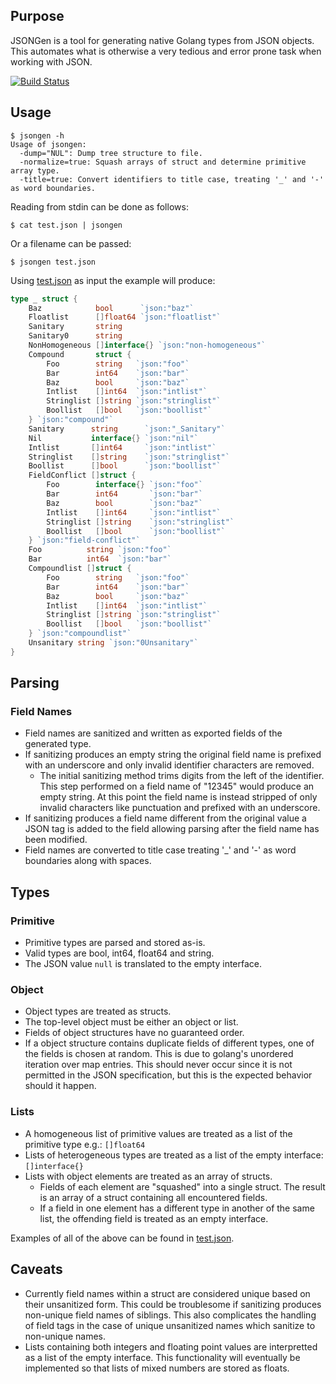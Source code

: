 ## Purpose
JSONGen is a tool for generating native Golang types from JSON objects. This automates what is otherwise a very tedious and error prone task when working with JSON.

[![Build Status](https://travis-ci.org/bemasher/JSONGen.svg?branch=master)](https://travis-ci.org/bemasher/JSONGen)

## Usage

```
$ jsongen -h
Usage of jsongen:
  -dump="NUL": Dump tree structure to file.
  -normalize=true: Squash arrays of struct and determine primitive array type.
  -title=true: Convert identifiers to title case, treating '_' and '-' as word boundaries.
```

Reading from stdin can be done as follows:
```
$ cat test.json | jsongen
```

Or a filename can be passed:
```
$ jsongen test.json
```

Using [test.json](test.json) as input the example will produce:
```go
type _ struct {
	Baz            bool      `json:"baz"`
	Floatlist      []float64 `json:"floatlist"`
	Sanitary       string
	Sanitary0      string
	NonHomogeneous []interface{} `json:"non-homogeneous"`
	Compound       struct {
		Foo        string   `json:"foo"`
		Bar        int64    `json:"bar"`
		Baz        bool     `json:"baz"`
		Intlist    []int64  `json:"intlist"`
		Stringlist []string `json:"stringlist"`
		Boollist   []bool   `json:"boollist"`
	} `json:"compound"`
	Sanitary      string      `json:"_Sanitary"`
	Nil           interface{} `json:"nil"`
	Intlist       []int64     `json:"intlist"`
	Stringlist    []string    `json:"stringlist"`
	Boollist      []bool      `json:"boollist"`
	FieldConflict []struct {
		Foo        interface{} `json:"foo"`
		Bar        int64       `json:"bar"`
		Baz        bool        `json:"baz"`
		Intlist    []int64     `json:"intlist"`
		Stringlist []string    `json:"stringlist"`
		Boollist   []bool      `json:"boollist"`
	} `json:"field-conflict"`
	Foo          string `json:"foo"`
	Bar          int64  `json:"bar"`
	Compoundlist []struct {
		Foo        string   `json:"foo"`
		Bar        int64    `json:"bar"`
		Baz        bool     `json:"baz"`
		Intlist    []int64  `json:"intlist"`
		Stringlist []string `json:"stringlist"`
		Boollist   []bool   `json:"boollist"`
	} `json:"compoundlist"`
	Unsanitary string `json:"0Unsanitary"`
} 
```

## Parsing
### Field Names
  * Field names are sanitized and written as exported fields of the generated type.
  * If sanitizing produces an empty string the original field name is prefixed with an underscore and only invalid identifier characters are removed.
    * The initial sanitizing method trims digits from the left of the identifier. This step performed on a field name of "12345" would produce an empty string. At this point the field name is instead stripped of only invalid characters like punctuation and prefixed with an underscore.
  * If sanitizing produces a field name different from the original value a JSON tag is added to the field allowing parsing after the field name has been modified.
  * Field names are converted to title case treating '_' and '-' as word boundaries along with spaces.

## Types
### Primitive
  * Primitive types are parsed and stored as-is.
  * Valid types are bool, int64, float64 and string.
  * The JSON value `null` is translated to the empty interface.

### Object
  * Object types are treated as structs.
  * The top-level object must be either an object or list.
  * Fields of object structures have no guaranteed order.
  * If a object structure contains duplicate fields of different types, one of the fields is chosen at random. This is due to golang's unordered iteration over map entries. This should never occur since it is not permitted in the JSON specification, but this is the expected behavior should it happen.

### Lists
  * A homogeneous list of primitive  values are treated as a list of the primitive type e.g.: `[]float64`
  * Lists of heterogeneous types are treated as a list of the empty interface: `[]interface{}`
  * Lists with object elements are treated as an array of structs.
    * Fields of each element are "squashed" into a single struct. The result is an array of a struct containing all encountered fields.
    * If a field in one element has a different type in another of the same list, the offending field is treated as an empty interface.

Examples of all of the above can be found in [test.json](test.json).

## Caveats
  * Currently field names within a struct are considered unique based on their unsanitized form. This could be troublesome if sanitizing produces non-unique field names of siblings. This also complicates the handling of field tags in the case of unique unsanitized names which sanitize to non-unique names.
  * Lists containing both integers and floating point values are interpretted as a list of the empty interface. This functionality will eventually be implemented so that lists of mixed numbers are stored as floats.
